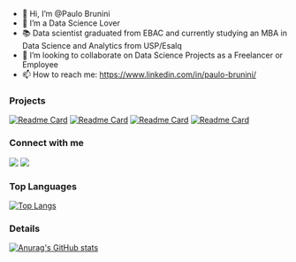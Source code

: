 - 👋 Hi, I’m @Paulo Brunini
- 👀 I’m a Data Science Lover
- 📚 Data scientist graduated from EBAC and currently studying an MBA in Data Science and Analytics from USP/Esalq
- 💞️ I’m looking to collaborate on Data Science Projects as a Freelancer or Employee
- 📫 How to reach me: https://www.linkedin.com/in/paulo-brunini/


### Projects

[![Readme Card](https://github-readme-stats.vercel.app/api/pin/?username=paulobrunini&repo=Previsao-de-Criptomoedas&theme=dark)](https://github.com/paulobrunini/Previsao-de-Criptomoedas)
[![Readme Card](https://github-readme-stats.vercel.app/api/pin/?username=paulobrunini&repo=Telemarketing_com_Streamlit&theme=dark)](https://github.com/paulobrunini/Telemarketing_com_Streamlit)
[![Readme Card](https://github-readme-stats.vercel.app/api/pin/?username=paulobrunini&repo=Previsao-de-Renda&theme=dark)](https://github.com/paulobrunini/Previsao-de-Renda)
[![Readme Card](https://github-readme-stats.vercel.app/api/pin/?username=paulobrunini&repo=Classificacao-de-Credito&theme=dark)](https://github.com/paulobrunini/Classificacao-de-Credito)

### Connect with me

<a href = "mailto:paulobrunini@gmail.com"><img src="https://img.shields.io/badge/Gmail-D14836?style=for-the-badge&logo=gmail&logoColor=white" target="_blank"></a>
<a href="https://www.linkedin.com/in/paulo-brunini/" target="_blank"><img src="https://img.shields.io/badge/-LinkedIn-%230077B5?style=for-the-badge&logo=linkedin&logoColor=white" target="_blank"></a>   

### Top Languages
[![Top Langs](https://github-readme-stats.vercel.app/api/top-langs/?username=paulobrunini&layout=compact)](https://github.com/anuraghazra/github-readme-stats)

### Details
[![Anurag's GitHub stats](https://github-readme-stats.vercel.app/api?username=paulobrunini&show_icons=true&theme=dark)](https://github.com/anuraghazra/github-readme-stats)




<!--
**paulobrunini/paulobrunini** is a ✨ _special_ ✨ repository because its `README.md` (this file) appears on your GitHub profile.
-->
